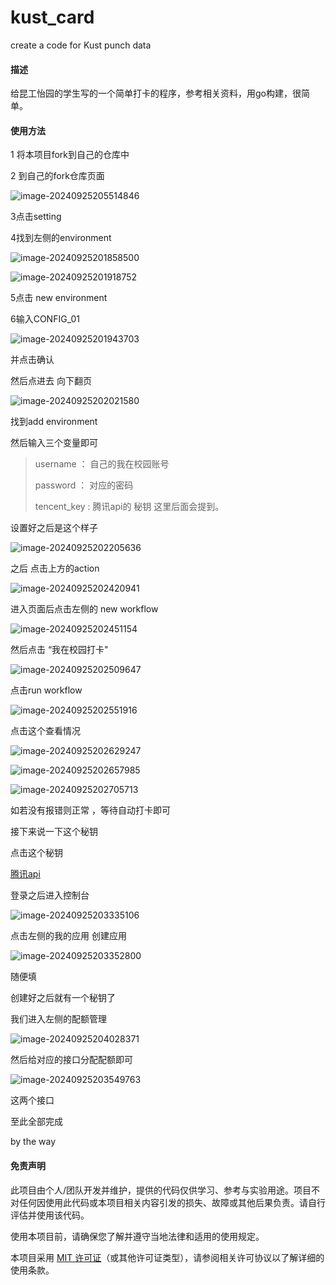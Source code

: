 # kust_card
create a code for Kust punch data





#### 描述

给昆工怡园的学生写的一个简单打卡的程序，参考相关资料，用go构建，很简单。

#### 使用方法



1 将本项目fork到自己的仓库中



2 到自己的fork仓库页面

![image-20240925205514846](README/image-20240925205514846-1727276619575.png)

3点击setting



4找到左侧的environment 

![image-20240925201858500](README/image-20240925201858500-1727276619576.png)

![image-20240925201918752](README/image-20240925201918752-1727276619577.png)

5点击 new environment

6输入CONFIG_01

![image-20240925201943703](README/image-20240925201943703-1727276619577.png)

并点击确认 



然后点进去 向下翻页



![image-20240925202021580](README/image-20240925202021580-1727276619577.png)

找到add environment





然后输入三个变量即可



>username ： 自己的我在校园账号
>
>password  ： 对应的密码
>
>tencent_key : 腾讯api的 秘钥 这里后面会提到。

设置好之后是这个样子



![image-20240925202205636](README/image-20240925202205636-1727276619577.png)

之后 点击上方的action



![image-20240925202420941](README/image-20240925202420941-1727276619577.png)

进入页面后点击左侧的 new workflow

![image-20240925202451154](README/image-20240925202451154-1727276619577.png)

然后点击 “我在校园打卡"



![image-20240925202509647](README/image-20240925202509647-1727276619578.png)

点击run workflow 

![image-20240925202551916](README/image-20240925202551916-1727276619578.png)

点击这个查看情况

![image-20240925202629247](README/image-20240925202629247-1727276619578.png)

![image-20240925202657985](README/image-20240925202657985-1727276619578.png)

![image-20240925202705713](README/image-20240925202705713-1727276619578.png)

如若没有报错则正常 ，等待自动打卡即可





接下来说一下这个秘钥



点击这个秘钥 

[腾讯api](https://lbs.qq.com/)

登录之后进入控制台

![image-20240925203335106](README/image-20240925203335106-1727276619578.png)

点击左侧的我的应用 创建应用 

![image-20240925203352800](README/image-20240925203352800-1727276619578.png)

随便填



创建好之后就有一个秘钥了



我们进入左侧的配额管理

![image-20240925204028371](README/image-20240925204028371-1727276619578.png)

然后给对应的接口分配配额即可



![image-20240925203549763](README/image-20240925203549763-1727276619578.png)

这两个接口





至此全部完成

by the way 
#### 免责声明

此项目由个人/团队开发并维护，提供的代码仅供学习、参考与实验用途。项目不对任何因使用此代码或本项目相关内容引发的损失、故障或其他后果负责。请自行评估并使用该代码。

使用本项目前，请确保您了解并遵守当地法律和适用的使用规定。

本项目采用 [MIT 许可证](LICENSE)（或其他许可证类型），请参阅相关许可协议以了解详细的使用条款。